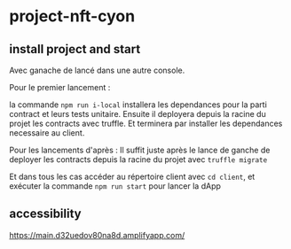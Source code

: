 # project-nft-cyon
## install project and start
Avec ganache de lancé dans une autre console. 

Pour le premier lancement : 

la commande `npm run i-local` installera les dependances pour la parti contract
et leurs tests unitaire. 
Ensuite il deployera depuis la racine du projet les contracts avec truffle. 
Et terminera par installer les dependances necessaire au client.

Pour les lancements d'après :
Il suffit juste après le lance de ganche de deployer les contracts depuis
la racine du projet avec `truffle migrate`

Et dans tous les cas accéder au répertoire client avec `cd client`, et exécuter la
commande `npm run start` pour lancer la dApp

## accessibility
https://main.d32uedov80na8d.amplifyapp.com/
